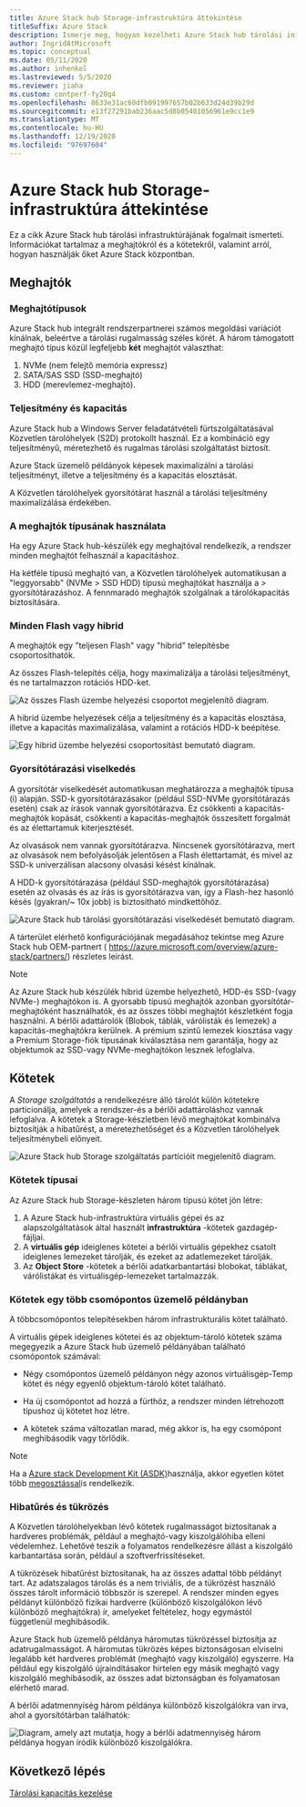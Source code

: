 ```yaml
---
title: Azure Stack hub Storage-infrastruktúra áttekintése
titleSuffix: Azure Stack
description: Ismerje meg, hogyan kezelheti Azure Stack hub tárolási infrastruktúráját.
author: IngridAtMicrosoft
ms.topic: conceptual
ms.date: 05/11/2020
ms.author: inhenkel
ms.lastreviewed: 5/5/2020
ms.reviewer: jiaha
ms.custom: contperf-fy20q4
ms.openlocfilehash: 8633e31ac60dfb091997657b02b633d24d39b29d
ms.sourcegitcommit: e13f27291bab236aac5d8b05401056961e9cc1e9
ms.translationtype: MT
ms.contentlocale: hu-HU
ms.lasthandoff: 12/19/2020
ms.locfileid: "97697604"
---
```

# <a name="azure-stack-hub-storage-infrastructure-overview"></a>Azure Stack hub Storage-infrastruktúra áttekintése

Ez a cikk Azure Stack hub tárolási infrastruktúrájának fogalmait ismerteti. Információkat tartalmaz a meghajtókról és a kötetekről, valamint arról, hogyan használják őket Azure Stack központban.

## <a name="drives"></a>Meghajtók

### <a name="drive-types"></a>Meghajtótípusok

Azure Stack hub integrált rendszerpartnerei számos megoldási variációt kínálnak, beleértve a tárolási rugalmasság széles körét. A három támogatott meghajtó típus közül legfeljebb **két** meghajtót választhat:

1. NVMe (nem felejtő memória expressz)
1. SATA/SAS SSD (SSD-meghajtó)
1. HDD (merevlemez-meghajtó).

### <a name="performance-vs-capacity"></a>Teljesítmény és kapacitás

Azure Stack hub a Windows Server feladatátvételi fürtszolgáltatásával Közvetlen tárolóhelyek (S2D) protokollt használ. Ez a kombináció egy teljesítményű, méretezhető és rugalmas tárolási szolgáltatást biztosít.

Azure Stack üzemelő példányok képesek maximalizálni a tárolási teljesítményt, illetve a teljesítmény és a kapacitás elosztását.

A Közvetlen tárolóhelyek gyorsítótárat használ a tárolási teljesítmény maximalizálása érdekében.

### <a name="how-drive-types-are-used"></a>A meghajtók típusának használata

Ha egy Azure Stack hub-készülék egy meghajtóval rendelkezik, a rendszer minden meghajtót felhasznál a kapacitáshoz.

Ha kétféle típusú meghajtó van, a Közvetlen tárolóhelyek automatikusan a "leggyorsabb" (NVMe &gt; SSD HDD) típusú meghajtókat használja a &gt; gyorsítótárazáshoz. A fennmaradó meghajtók szolgálnak a tárolókapacitás biztosítására.

### <a name="all-flash-or-hybrid"></a>Minden Flash vagy hibrid

A meghajtók egy "teljesen Flash" vagy "hibrid" telepítésbe csoportosíthatók.

Az összes Flash-telepítés célja, hogy maximalizálja a tárolási teljesítményt, és ne tartalmazzon rotációs HDD-ket.

![Az összes Flash üzembe helyezési csoportot megjelenítő diagram.](media/azure-stack-storage-infrastructure-overview/image1.png)


A hibrid üzembe helyezések célja a teljesítmény és a kapacitás elosztása, illetve a kapacitás maximalizálása, valamint a rotációs HDD-k beépítése.

![Egy hibrid üzembe helyezési csoportosítást bemutató diagram.](media/azure-stack-storage-infrastructure-overview/image2.png)

### <a name="caching-behavior"></a>Gyorsítótárazási viselkedés

A gyorsítótár viselkedését automatikusan meghatározza a meghajtók típusa (i) alapján. SSD-k gyorsítótárazásakor (például SSD-NVMe gyorsítótárazás esetén) csak az írások vannak gyorsítótárazva. Ez csökkenti a kapacitás-meghajtók kopását, csökkenti a kapacitás-meghajtók összesített forgalmát és az élettartamuk kiterjesztését.

Az olvasások nem vannak gyorsítótárazva. Nincsenek gyorsítótárazva, mert az olvasások nem befolyásolják jelentősen a Flash élettartamát, és mivel az SSD-k univerzálisan alacsony olvasási késést kínálnak.

A HDD-k gyorsítótárazása (például SSD-meghajtók gyorsítótárazása) esetén az olvasás és az írás is gyorsítótárazva van, így a Flash-hez hasonló késés (gyakran/~ 10x jobb) is biztosítható mindkettőhöz.

![Azure Stack hub tárolási gyorsítótárazási viselkedését bemutató diagram.](media/azure-stack-storage-infrastructure-overview/image3.svg)

A tárterület elérhető konfigurációjának megadásához tekintse meg Azure Stack hub OEM-partnert ( https://azure.microsoft.com/overview/azure-stack/partners/) részletes leírást.

> [!NOTE]
> Az Azure Stack hub készülék hibrid üzembe helyezhető, HDD-és SSD-(vagy NVMe-) meghajtókon is. A gyorsabb típusú meghajtók azonban gyorsítótár-meghajtóként használhatók, és az összes többi meghajtót készletként fogja használni. A bérlői adattárolók (Blobok, táblák, várólisták és lemezek) a kapacitás-meghajtókra kerülnek. A prémium szintű lemezek kiosztása vagy a Premium Storage-fiók típusának kiválasztása nem garantálja, hogy az objektumok az SSD-vagy NVMe-meghajtókon lesznek lefoglalva.

## <a name="volumes"></a>Kötetek

A *Storage szolgáltatás* a rendelkezésre álló tárolót külön kötetekre particionálja, amelyek a rendszer-és a bérlői adattároláshoz vannak lefoglalva. A kötetek a Storage-készletben lévő meghajtókat kombinálva biztosítják a hibatűrést, a méretezhetőséget és a Közvetlen tárolóhelyek teljesítménybeli előnyeit.

![Azure Stack hub Storage szolgáltatás partícióit megjelenítő diagram.](media/azure-stack-storage-infrastructure-overview/image4.svg)

### <a name="volume-types"></a>Kötetek típusai

Az Azure Stack hub Storage-készleten három típusú kötet jön létre:

1. A Azure Stack hub-infrastruktúra virtuális gépei és az alapszolgáltatások által használt **infrastruktúra** -kötetek gazdagép-fájljai.
1. A **virtuális gép** ideiglenes kötetei a bérlői virtuális gépekhez csatolt ideiglenes lemezeket tárolják, és ezeket az adatlemezeket tárolják.
1. Az **Object Store** -kötetek a bérlői adatkarbantartási blobokat, táblákat, várólistákat és virtuálisgép-lemezeket tartalmazzák.

### <a name="volumes-in-a-multi-node-deployment"></a>Kötetek egy több csomópontos üzemelő példányban

A többcsomópontos telepítésekben három infrastrukturális kötet található.

A virtuális gépek ideiglenes kötetei és az objektum-tároló kötetek száma megegyezik a Azure Stack hub üzemelő példányában található csomópontok számával:

- Négy csomópontos üzemelő példányon négy azonos virtuálisgép-Temp kötet és négy egyenlő objektum-tároló kötet található.

- Ha új csomópontot ad hozzá a fürthöz, a rendszer minden létrehozott típushoz új kötetet hoz létre.

- A kötetek száma változatlan marad, még akkor is, ha egy csomópont meghibásodik vagy törlődik.

> [!NOTE]
> Ha a [Azure stack Development Kit (ASDK)](../asdk/index.yml)használja, akkor egyetlen kötet több [megosztással](azure-stack-manage-storage-shares.md)is rendelkezik.

### <a name="fault-tolerance-and-mirroring"></a>Hibatűrés és tükrözés

A Közvetlen tárolóhelyekban lévő kötetek rugalmasságot biztosítanak a hardveres problémák, például a meghajtó-vagy kiszolgálóhiba elleni védelemhez. Lehetővé teszik a folyamatos rendelkezésre állást a kiszolgáló karbantartása során, például a szoftverfrissítéseket.

A tükrözések hibatűrést biztosítanak, ha az összes adattal több példányt tart. Az adatszalagos tárolás és a nem triviális, de a tükrözést használó összes tárolt információ többször is szerepel. A rendszer minden egyes példányt különböző fizikai hardverre (különböző kiszolgálókon lévő különböző meghajtókra) ír, amelyeket feltételez, hogy egymástól függetlenül meghibásodik. 

Azure Stack hub üzemelő példánya háromutas tükrözéssel biztosítja az adatrugalmasságot. A háromutas tükrözés képes biztonságosan elviselni legalább két hardveres problémát (meghajtó vagy kiszolgáló) egyszerre. Ha például egy kiszolgáló újraindításakor hirtelen egy másik meghajtó vagy kiszolgáló meghibásodik, az összes adat biztonságban és folyamatosan elérhető marad.

A bérlői adatmennyiség három példánya különböző kiszolgálókra van írva, ahol a gyorsítótárban találhatók:

![Diagram, amely azt mutatja, hogy a bérlői adatmennyiség három példánya hogyan íródik különböző kiszolgálókra.](media/azure-stack-storage-infrastructure-overview/image5.png)

## <a name="next-step"></a>Következő lépés

[Tárolási kapacitás kezelése](azure-stack-manage-storage-shares.md) 
